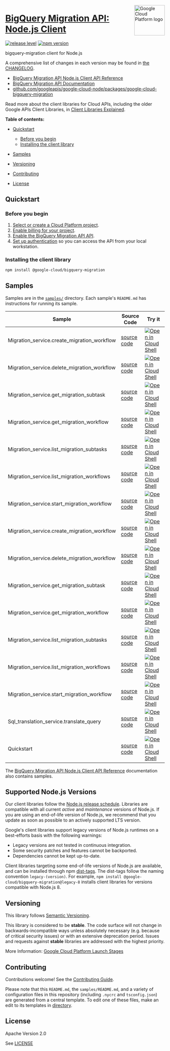 [//]: # "This README.md file is auto-generated, all changes to this file will be lost."
[//]: # "To regenerate it, use `python -m synthtool`."
<img src="https://avatars2.githubusercontent.com/u/2810941?v=3&s=96" alt="Google Cloud Platform logo" title="Google Cloud Platform" align="right" height="96" width="96"/>

# [BigQuery Migration API: Node.js Client](https://github.com/googleapis/google-cloud-node/tree/main/packages/google-cloud-bigquery-migration)

[![release level](https://img.shields.io/badge/release%20level-stable-brightgreen.svg?style=flat)](https://cloud.google.com/terms/launch-stages)
[![npm version](https://img.shields.io/npm/v/@google-cloud/bigquery-migration.svg)](https://www.npmjs.org/package/@google-cloud/bigquery-migration)




bigquery-migration client for Node.js


A comprehensive list of changes in each version may be found in
[the CHANGELOG](https://github.com/googleapis/google-cloud-node/tree/main/packages/google-cloud-bigquery-migration/CHANGELOG.md).

* [BigQuery Migration API Node.js Client API Reference][client-docs]
* [BigQuery Migration API Documentation][product-docs]
* [github.com/googleapis/google-cloud-node/packages/google-cloud-bigquery-migration](https://github.com/googleapis/google-cloud-node/tree/main/packages/google-cloud-bigquery-migration)

Read more about the client libraries for Cloud APIs, including the older
Google APIs Client Libraries, in [Client Libraries Explained][explained].

[explained]: https://cloud.google.com/apis/docs/client-libraries-explained

**Table of contents:**


* [Quickstart](#quickstart)
  * [Before you begin](#before-you-begin)
  * [Installing the client library](#installing-the-client-library)

* [Samples](#samples)
* [Versioning](#versioning)
* [Contributing](#contributing)
* [License](#license)

## Quickstart

### Before you begin

1.  [Select or create a Cloud Platform project][projects].
1.  [Enable billing for your project][billing].
1.  [Enable the BigQuery Migration API API][enable_api].
1.  [Set up authentication][auth] so you can access the
    API from your local workstation.

### Installing the client library

```bash
npm install @google-cloud/bigquery-migration
```




## Samples

Samples are in the [`samples/`](https://github.com/googleapis/google-cloud-node/tree/main/packages/google-cloud-bigquery-migration/samples) directory. Each sample's `README.md` has instructions for running its sample.

| Sample                      | Source Code                       | Try it |
| --------------------------- | --------------------------------- | ------ |
| Migration_service.create_migration_workflow | [source code](https://github.com/googleapis/google-cloud-node/blob/master/packages/google-cloud-bigquery-migration/samples/generated/v2/migration_service.create_migration_workflow.js) | [![Open in Cloud Shell][shell_img]](https://console.cloud.google.com/cloudshell/open?git_repo=https://github.com/googleapis/google-cloud-node&page=editor&open_in_editor=packages/google-cloud-bigquery-migration/samples/generated/v2/migration_service.create_migration_workflow.js,packages/google-cloud-bigquery-migration/samples/README.md) |
| Migration_service.delete_migration_workflow | [source code](https://github.com/googleapis/google-cloud-node/blob/master/packages/google-cloud-bigquery-migration/samples/generated/v2/migration_service.delete_migration_workflow.js) | [![Open in Cloud Shell][shell_img]](https://console.cloud.google.com/cloudshell/open?git_repo=https://github.com/googleapis/google-cloud-node&page=editor&open_in_editor=packages/google-cloud-bigquery-migration/samples/generated/v2/migration_service.delete_migration_workflow.js,packages/google-cloud-bigquery-migration/samples/README.md) |
| Migration_service.get_migration_subtask | [source code](https://github.com/googleapis/google-cloud-node/blob/master/packages/google-cloud-bigquery-migration/samples/generated/v2/migration_service.get_migration_subtask.js) | [![Open in Cloud Shell][shell_img]](https://console.cloud.google.com/cloudshell/open?git_repo=https://github.com/googleapis/google-cloud-node&page=editor&open_in_editor=packages/google-cloud-bigquery-migration/samples/generated/v2/migration_service.get_migration_subtask.js,packages/google-cloud-bigquery-migration/samples/README.md) |
| Migration_service.get_migration_workflow | [source code](https://github.com/googleapis/google-cloud-node/blob/master/packages/google-cloud-bigquery-migration/samples/generated/v2/migration_service.get_migration_workflow.js) | [![Open in Cloud Shell][shell_img]](https://console.cloud.google.com/cloudshell/open?git_repo=https://github.com/googleapis/google-cloud-node&page=editor&open_in_editor=packages/google-cloud-bigquery-migration/samples/generated/v2/migration_service.get_migration_workflow.js,packages/google-cloud-bigquery-migration/samples/README.md) |
| Migration_service.list_migration_subtasks | [source code](https://github.com/googleapis/google-cloud-node/blob/master/packages/google-cloud-bigquery-migration/samples/generated/v2/migration_service.list_migration_subtasks.js) | [![Open in Cloud Shell][shell_img]](https://console.cloud.google.com/cloudshell/open?git_repo=https://github.com/googleapis/google-cloud-node&page=editor&open_in_editor=packages/google-cloud-bigquery-migration/samples/generated/v2/migration_service.list_migration_subtasks.js,packages/google-cloud-bigquery-migration/samples/README.md) |
| Migration_service.list_migration_workflows | [source code](https://github.com/googleapis/google-cloud-node/blob/master/packages/google-cloud-bigquery-migration/samples/generated/v2/migration_service.list_migration_workflows.js) | [![Open in Cloud Shell][shell_img]](https://console.cloud.google.com/cloudshell/open?git_repo=https://github.com/googleapis/google-cloud-node&page=editor&open_in_editor=packages/google-cloud-bigquery-migration/samples/generated/v2/migration_service.list_migration_workflows.js,packages/google-cloud-bigquery-migration/samples/README.md) |
| Migration_service.start_migration_workflow | [source code](https://github.com/googleapis/google-cloud-node/blob/master/packages/google-cloud-bigquery-migration/samples/generated/v2/migration_service.start_migration_workflow.js) | [![Open in Cloud Shell][shell_img]](https://console.cloud.google.com/cloudshell/open?git_repo=https://github.com/googleapis/google-cloud-node&page=editor&open_in_editor=packages/google-cloud-bigquery-migration/samples/generated/v2/migration_service.start_migration_workflow.js,packages/google-cloud-bigquery-migration/samples/README.md) |
| Migration_service.create_migration_workflow | [source code](https://github.com/googleapis/google-cloud-node/blob/master/packages/google-cloud-bigquery-migration/samples/generated/v2alpha/migration_service.create_migration_workflow.js) | [![Open in Cloud Shell][shell_img]](https://console.cloud.google.com/cloudshell/open?git_repo=https://github.com/googleapis/google-cloud-node&page=editor&open_in_editor=packages/google-cloud-bigquery-migration/samples/generated/v2alpha/migration_service.create_migration_workflow.js,packages/google-cloud-bigquery-migration/samples/README.md) |
| Migration_service.delete_migration_workflow | [source code](https://github.com/googleapis/google-cloud-node/blob/master/packages/google-cloud-bigquery-migration/samples/generated/v2alpha/migration_service.delete_migration_workflow.js) | [![Open in Cloud Shell][shell_img]](https://console.cloud.google.com/cloudshell/open?git_repo=https://github.com/googleapis/google-cloud-node&page=editor&open_in_editor=packages/google-cloud-bigquery-migration/samples/generated/v2alpha/migration_service.delete_migration_workflow.js,packages/google-cloud-bigquery-migration/samples/README.md) |
| Migration_service.get_migration_subtask | [source code](https://github.com/googleapis/google-cloud-node/blob/master/packages/google-cloud-bigquery-migration/samples/generated/v2alpha/migration_service.get_migration_subtask.js) | [![Open in Cloud Shell][shell_img]](https://console.cloud.google.com/cloudshell/open?git_repo=https://github.com/googleapis/google-cloud-node&page=editor&open_in_editor=packages/google-cloud-bigquery-migration/samples/generated/v2alpha/migration_service.get_migration_subtask.js,packages/google-cloud-bigquery-migration/samples/README.md) |
| Migration_service.get_migration_workflow | [source code](https://github.com/googleapis/google-cloud-node/blob/master/packages/google-cloud-bigquery-migration/samples/generated/v2alpha/migration_service.get_migration_workflow.js) | [![Open in Cloud Shell][shell_img]](https://console.cloud.google.com/cloudshell/open?git_repo=https://github.com/googleapis/google-cloud-node&page=editor&open_in_editor=packages/google-cloud-bigquery-migration/samples/generated/v2alpha/migration_service.get_migration_workflow.js,packages/google-cloud-bigquery-migration/samples/README.md) |
| Migration_service.list_migration_subtasks | [source code](https://github.com/googleapis/google-cloud-node/blob/master/packages/google-cloud-bigquery-migration/samples/generated/v2alpha/migration_service.list_migration_subtasks.js) | [![Open in Cloud Shell][shell_img]](https://console.cloud.google.com/cloudshell/open?git_repo=https://github.com/googleapis/google-cloud-node&page=editor&open_in_editor=packages/google-cloud-bigquery-migration/samples/generated/v2alpha/migration_service.list_migration_subtasks.js,packages/google-cloud-bigquery-migration/samples/README.md) |
| Migration_service.list_migration_workflows | [source code](https://github.com/googleapis/google-cloud-node/blob/master/packages/google-cloud-bigquery-migration/samples/generated/v2alpha/migration_service.list_migration_workflows.js) | [![Open in Cloud Shell][shell_img]](https://console.cloud.google.com/cloudshell/open?git_repo=https://github.com/googleapis/google-cloud-node&page=editor&open_in_editor=packages/google-cloud-bigquery-migration/samples/generated/v2alpha/migration_service.list_migration_workflows.js,packages/google-cloud-bigquery-migration/samples/README.md) |
| Migration_service.start_migration_workflow | [source code](https://github.com/googleapis/google-cloud-node/blob/master/packages/google-cloud-bigquery-migration/samples/generated/v2alpha/migration_service.start_migration_workflow.js) | [![Open in Cloud Shell][shell_img]](https://console.cloud.google.com/cloudshell/open?git_repo=https://github.com/googleapis/google-cloud-node&page=editor&open_in_editor=packages/google-cloud-bigquery-migration/samples/generated/v2alpha/migration_service.start_migration_workflow.js,packages/google-cloud-bigquery-migration/samples/README.md) |
| Sql_translation_service.translate_query | [source code](https://github.com/googleapis/google-cloud-node/blob/master/packages/google-cloud-bigquery-migration/samples/generated/v2alpha/sql_translation_service.translate_query.js) | [![Open in Cloud Shell][shell_img]](https://console.cloud.google.com/cloudshell/open?git_repo=https://github.com/googleapis/google-cloud-node&page=editor&open_in_editor=packages/google-cloud-bigquery-migration/samples/generated/v2alpha/sql_translation_service.translate_query.js,packages/google-cloud-bigquery-migration/samples/README.md) |
| Quickstart | [source code](https://github.com/googleapis/google-cloud-node/blob/master/packages/google-cloud-bigquery-migration/samples/quickstart.js) | [![Open in Cloud Shell][shell_img]](https://console.cloud.google.com/cloudshell/open?git_repo=https://github.com/googleapis/google-cloud-node&page=editor&open_in_editor=packages/google-cloud-bigquery-migration/samples/quickstart.js,packages/google-cloud-bigquery-migration/samples/README.md) |



The [BigQuery Migration API Node.js Client API Reference][client-docs] documentation
also contains samples.

## Supported Node.js Versions

Our client libraries follow the [Node.js release schedule](https://github.com/nodejs/release#release-schedule).
Libraries are compatible with all current _active_ and _maintenance_ versions of
Node.js.
If you are using an end-of-life version of Node.js, we recommend that you update
as soon as possible to an actively supported LTS version.

Google's client libraries support legacy versions of Node.js runtimes on a
best-efforts basis with the following warnings:

* Legacy versions are not tested in continuous integration.
* Some security patches and features cannot be backported.
* Dependencies cannot be kept up-to-date.

Client libraries targeting some end-of-life versions of Node.js are available, and
can be installed through npm [dist-tags](https://docs.npmjs.com/cli/dist-tag).
The dist-tags follow the naming convention `legacy-(version)`.
For example, `npm install @google-cloud/bigquery-migration@legacy-8` installs client libraries
for versions compatible with Node.js 8.

## Versioning

This library follows [Semantic Versioning](http://semver.org/).



This library is considered to be **stable**. The code surface will not change in backwards-incompatible ways
unless absolutely necessary (e.g. because of critical security issues) or with
an extensive deprecation period. Issues and requests against **stable** libraries
are addressed with the highest priority.






More Information: [Google Cloud Platform Launch Stages][launch_stages]

[launch_stages]: https://cloud.google.com/terms/launch-stages

## Contributing

Contributions welcome! See the [Contributing Guide](https://github.com/googleapis/google-cloud-node/blob/master/CONTRIBUTING.md).

Please note that this `README.md`, the `samples/README.md`,
and a variety of configuration files in this repository (including `.nycrc` and `tsconfig.json`)
are generated from a central template. To edit one of these files, make an edit
to its templates in
[directory](https://github.com/googleapis/synthtool).

## License

Apache Version 2.0

See [LICENSE](https://github.com/googleapis/google-cloud-node/blob/master/LICENSE)

[client-docs]: https://cloud.google.com/nodejs/docs/reference/bigquery-migration/latest
[product-docs]: https://cloud.google.com/bigquery/docs/migration-intro
[shell_img]: https://gstatic.com/cloudssh/images/open-btn.png
[projects]: https://console.cloud.google.com/project
[billing]: https://support.google.com/cloud/answer/6293499#enable-billing
[enable_api]: https://console.cloud.google.com/flows/enableapi?apiid=bigquerymigration.googleapis.com
[auth]: https://cloud.google.com/docs/authentication/external/set-up-adc-local
